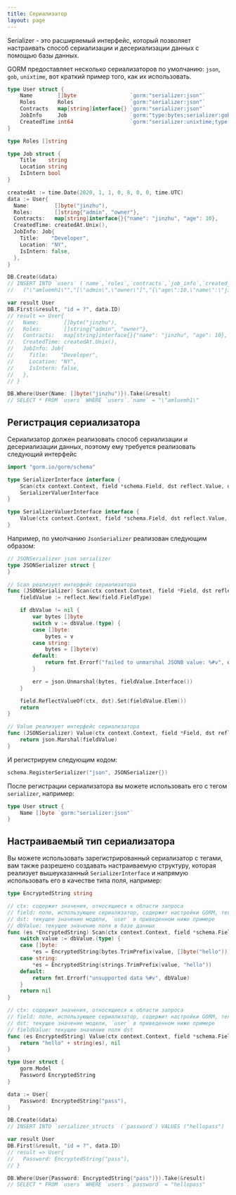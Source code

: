 ```yaml
---
title: Сериализатор
layout: page
---
```


Serializer - это расширяемый интерфейс, который позволяет настраивать способ сериализации и десериализации данных с помощью базы данных.

GORM предоставляет несколько сериализаторов по умолчанию: `json`, `gob`, `unixtime`, вот краткий пример того, как их использовать.

```go
type User struct {
    Name        []byte                 `gorm:"serializer:json"`
    Roles       Roles                  `gorm:"serializer:json"`
    Contracts   map[string]interface{} `gorm:"serializer:json"`
    JobInfo     Job                    `gorm:"type:bytes;serializer:gob"`
    CreatedTime int64                  `gorm:"serializer:unixtime;type:time"` // сохранить int как datetime в базе данных
}

type Roles []string

type Job struct {
    Title    string
    Location string
    IsIntern bool
}

createdAt := time.Date(2020, 1, 1, 0, 8, 0, 0, time.UTC)
data := User{
  Name:        []byte("jinzhu"),
  Roles:       []string{"admin", "owner"},
  Contracts:   map[string]interface{}{"name": "jinzhu", "age": 10},
  CreatedTime: createdAt.Unix(),
  JobInfo: Job{
    Title:    "Developer",
    Location: "NY",
    IsIntern: false,
  },
}

DB.Create(&data)
// INSERT INTO `users` (`name`,`roles`,`contracts`,`job_info`,`created_time`) VALUES
//   ("\"amluemh1\"","[\"admin\",\"owner\"]","{\"age\":10,\"name\":\"jinzhu\"}",<gob binary>,"2020-01-01 00:08:00")

var result User
DB.First(&result, "id = ?", data.ID)
// result => User{
//   Name:        []byte("jinzhu"),
//   Roles:       []string{"admin", "owner"},
//   Contracts:   map[string]interface{}{"name": "jinzhu", "age": 10},
//   CreatedTime: createdAt.Unix(),
//   JobInfo: Job{
//     Title:    "Developer",
//     Location: "NY",
//     IsIntern: false,
//   },
// }

DB.Where(User{Name: []byte("jinzhu")}).Take(&result)
// SELECT * FROM `users` WHERE `users`.`name` = "\"amluemh1\"
```

## Регистрация сериализатора

Сериализатор должен реализовать способ сериализации и десериализации данных, поэтому ему требуется реализовать следующий интерфейс

```go
import "gorm.io/gorm/schema"

type SerializerInterface interface {
    Scan(ctx context.Context, field *schema.Field, dst reflect.Value, dbValue interface{}) error
    SerializerValuerInterface
}

type SerializerValuerInterface interface {
    Value(ctx context.Context, field *schema.Field, dst reflect.Value, fieldValue interface{}) (interface{}, error)
}
```

Например, по умолчанию `JsonSerializer` реализован следующим образом:

```go
// JSONSerializer json serializer
type JSONSerializer struct {
}

// Scan реализует интерфейс сериализатора
func (JSONSerializer) Scan(ctx context.Context, field *Field, dst reflect.Value, dbValue interface{}) (err error) {
    fieldValue := reflect.New(field.FieldType)

    if dbValue != nil {
        var bytes []byte
        switch v := dbValue.(type) {
        case []byte:
            bytes = v
        case string:
            bytes = []byte(v)
        default:
            return fmt.Errorf("failed to unmarshal JSONB value: %#v", dbValue)
        }

        err = json.Unmarshal(bytes, fieldValue.Interface())
    }

    field.ReflectValueOf(ctx, dst).Set(fieldValue.Elem())
    return
}

// Value реализует интерфейс сериализатора
func (JSONSerializer) Value(ctx context.Context, field *Field, dst reflect.Value, fieldValue interface{}) (interface{}, error) {
    return json.Marshal(fieldValue)
}
```

И регистрируем следующим кодом:

```go
schema.RegisterSerializer("json", JSONSerializer{})
```

После регистрации сериализатора вы можете использовать его с тегом `serializer`, например:

```go
type User struct {
    Name []byte `gorm:"serializer:json"`
}
```

## Настраиваемый тип сериализатора

Вы можете использовать зарегистрированный сериализатор с тегами, вам также разрешено создавать настраиваемую структуру, которая реализует вышеуказанный `SerializerInterface` и напрямую использовать его в качестве типа поля, например:

```go
type EncryptedString string

// ctx: содержит значения, относящиеся к области запроса
// field: поле, использующее сериализатор, содержит настройки GORM, теги структуры
// dst: текущее значение модели, `user` в приведенном ниже примере
// dbValue: текущее значение поля в базе данных
func (es *EncryptedString) Scan(ctx context.Context, field *schema.Field, dst reflect.Value, dbValue interface{}) (err error) {
    switch value := dbValue.(type) {
    case []byte:
        *es = EncryptedString(bytes.TrimPrefix(value, []byte("hello")))
    case string:
        *es = EncryptedString(strings.TrimPrefix(value, "hello"))
    default:
        return fmt.Errorf("unsupported data %#v", dbValue)
    }
    return nil
}

// ctx: содержит значения, относящиеся к области запроса
// field: поле, использующее сериализатор, содержит настройки GORM, теги структуры
// dst: текущее значение модели, `user` в приведенном ниже примере
// fieldValue: текущее значение поля dst
func (es EncryptedString) Value(ctx context.Context, field *schema.Field, dst reflect.Value, fieldValue interface{}) (interface{}, error) {
    return "hello" + string(es), nil
}

type User struct {
    gorm.Model
    Password EncryptedString
}

data := User{
    Password: EncryptedString("pass"),
}

DB.Create(&data)
// INSERT INTO `serializer_structs` (`password`) VALUES ("hellopass")

var result User
DB.First(&result, "id = ?", data.ID)
// result => User{
//   Password: EncryptedString("pass"),
// }

DB.Where(User{Password: EncryptedString("pass")}).Take(&result)
// SELECT * FROM `users` WHERE `users`.`password` = "hellopass"
```
